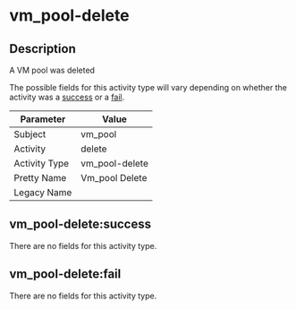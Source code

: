 vm_pool-delete
==============

Description
-----------
A VM pool was deleted

The possible fields for this activity type will vary depending on whether the activity was a [success](#vm_pool-deletesuccess) or a [fail](#vm_pool-deletefail).

| Parameter     | Value          |
| ------------- | -------------- |
| Subject       | vm_pool        |
| Activity      | delete         |
| Activity Type | vm_pool-delete |
| Pretty Name   | Vm_pool Delete |
| Legacy Name   |                |

vm_pool-delete:success
----------------------

There are no fields for this activity type.


vm_pool-delete:fail
-------------------

There are no fields for this activity type.
